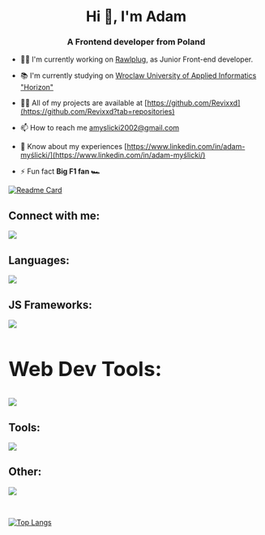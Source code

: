 <h1 align="center">Hi 👋, I'm Adam</h1>
<h3 align="center">A Frontend developer from Poland</h3>

- 👨‍💻 I'm currently working on [Rawlplug](https://www.linkedin.com/company/rawlplug), as Junior Front-end developer.

- 📚 I'm currently studying on [Wroclaw University of Applied Informatics "Horizon"](https://horyzont.eu)

- 👨‍💻 All of my projects are available at [https://github.com/Revixxd](https://github.com/Revixxd?tab=repositories)

- 📫 How to reach me amyslicki2002@gmail.com

- 📄 Know about my experiences [https://www.linkedin.com/in/adam-myślicki/](https://www.linkedin.com/in/adam-myślicki/)

- ⚡ Fun fact **Big F1 fan 🏎**

[![Readme Card](https://github-readme-stats.vercel.app/api/pin/?username=revixxd&repo=Portfolio&theme=transparent)](https://github.com/Revixxd/Portfolio)

<h2 align="left">Connect with me:</h2>
<p>
  <a href="https://www.linkedin.com/in/adam-myślicki/">
    <img src="https://skillicons.dev/icons?i=linkedin" />
  </a>
</p>

<h2 align="left">Languages:</h2>
<p>
  <a>
    <img src="https://skillicons.dev/icons?i=html,css,js,ts,php,c,cpp" />
  </a>
</p>

<h2 align="left">JS Frameworks:</h2>
<p>
  <a>
    <img src="https://skillicons.dev/icons?i=react,vue,nuxt" />
  </a>
</p>

<h2 style="font-size:40px" align="left">Web Dev Tools:</h2>
<p>
  <a>
    <img src="https://skillicons.dev/icons?i=vite,npm,pnpm,styledcomponents,pinia" />
  </a>
</p>
 
<h2 align="left">Tools:</h2>
<p>
  <a>
    <img src="https://skillicons.dev/icons?i=git,gitlab,github,figma,vscode" />
  </a>
</p>

<h2 align="left">Other:</h2>
<p>
  <a>
    <img src="https://skillicons.dev/icons?i=wordpress,rasberry" />
  </a>
</p>
<br>

[![Top Langs](https://github-readme-stats.vercel.app/api/top-langs/?username=Revixxd&layout=compact&theme=transparent)](https://github.com/anuraghazra/github-readme-stats)
